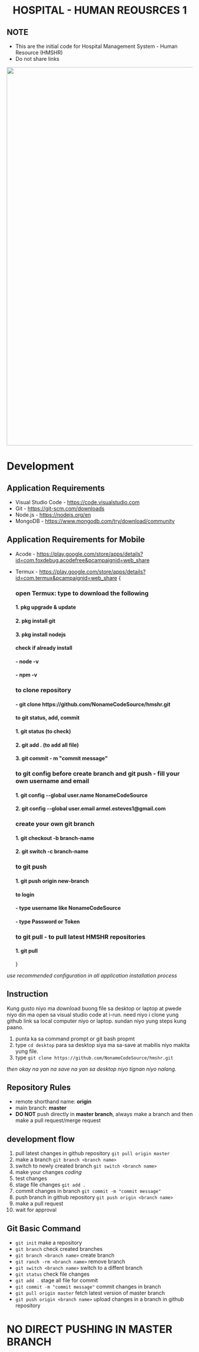<center>
   <h1> HOSPITAL - HUMAN REOUSRCES 1 </h1>
</center>

## NOTE
- This are the initial code for Hospital Management System - Human Resource  (HMSHR)
- Do not share links

<center>
    <img width="1024" src=".resources/screenshot1.png">
</center>

# Development

## Application Requirements
- Visual Studio Code - https://code.visualstudio.com
- Git - https://git-scm.com/downloads
- Node.js - https://nodejs.org/en
- MongoDB - https://www.mongodb.com/try/download/community

## Application Requirements for Mobile
- Acode - https://play.google.com/store/apps/details?id=com.foxdebug.acodefree&pcampaignid=web_share
- Termux - https://play.google.com/store/apps/details?id=com.termux&pcampaignid=web_share
  {
    <h3>open Termux: type to download the following</h3>
    <h4>1. pkg upgrade & update</h4>
    <h4>2. pkg install git</h4>
    <h4>3. pkg install nodejs</h4>
    <h4>check if already install</h4>
    <h4> - node -v</h4>
    <h4> - npm -v</h4>
     
    <h3>to clone repository</h3>
    <h4>- git clone https://github.com/NonameCodeSource/hmshr.git</h4>
    <h4>to git status, add, commit</h4>
    <h4>1. git status (to check)</h4>
    <h4>2. git add . (to add all file)</h4>
    <h4>3. git commit - m "commit message"</h4>
       
    <h3>to git config before create branch and git push - fill your own username and email</h3>
    <h4>1. git config --global user.name NonameCodeSource</h4>
    <h4>2. git config --global user.email armel.esteves1@gmail.com</h4>

    <h3>create your own git branch </h3>
    <h4>1. git checkout -b branch-name</h4>
    <h4>2. git switch -c branch-name</h4>

    <h3>to git push </h3>
    <h4>1. git push origin new-branch</h4>
    <h4>to login</h4>
    <h4> - type username like NonameCodeSource</h4>
    <h4> - type Password or Token</h4>

    <h3>to git pull - to pull latest HMSHR repositories </h3>
    <h4>1. git pull</h4>
  }

*use recommended configuration in all application installation process*


## Instruction
Kung gusto niyo ma download buong file sa desktop or laptop at pwede niyo din ma open sa visual studio code at i-run. 
need niyo i clone yung github link sa local computer niyo or laptop. sundan niyo yung steps kung paano.

1. punta ka sa command prompt or git bash propmt
2. type `cd desktop` para sa desktop  siya ma sa-save at mabilis niyo makita yung file.
3. type `git clone https://github.com/NonameCodeSource/hmshr.git`

*then okay na yan na save na yan sa desktop niyo tignan niyo nalang.* 


## Repository Rules
- remote shorthand name: **origin**
- main branch: **master**
- **DO NOT** push directly in **master branch**, always make a branch and then make a pull request/merge request


## development flow 
1. pull latest changes in github repository `git pull origin master`
2. make a branch `git branch <branch name>`
3. switch to newly created branch `git switch <branch name>`
4. make your changes *coding*
5. test changes
6. stage file changes `git add .`
7. commit changes in branch `git commit -m "commit message"`
8. push branch in github repository `git push origin <branch name>`
9. make a pull request
10. wait for approval


## Git Basic Command
- `git init` make a repository
- `git branch` check created branches
- `git branch <branch name>` create branch
- `git ranch -rm <branch name>` remove branch
- `git switch <branch name>` switch to a diffent branch
- `git status` check file changes
- `git add .` stage all file for commit
- `git commit -m "commit message"` commit changes in branch
- `git pull origin master` fetch latest version of master branch
- `git push origin <branch name>` upload changes in a branch in github repository

# NO DIRECT PUSHING IN MASTER BRANCH
